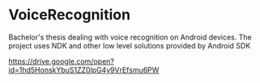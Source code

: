 # VoiceRecognition

Bachelor's thesis dealing with voice recognition on Android devices. The project uses NDK and other low level solutions provided by Android SDK

https://drive.google.com/open?id=1hd5HonskYbuS1ZZ0lpG4y9VrEfsmu6PW
